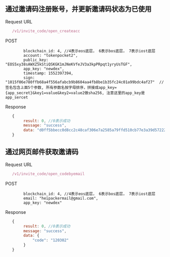 ## 通过邀请码注册账号，并更新邀请码状态为已使用
Request URL
```javascript
   /v1/invite_code/open_createacc
```
POST
```golang
        blockchain_id: 4, //4表示eos底层， 6表示bos底层， 7表示iost底层
        account: "tokenpocket2",
        public_key: "EOS5xy38sAWXZ5kStiQSKGK1mJNeKVfeJV3a3kpPRpqt1yryUsTGF",
        app_key: "newdex",
        timestamp: 1552397394,
        sign: "1015f06e780ffb68a4f556afabcb9b8604aa4fb8be1b35fc24c01a99bdc4af27"  //签名包含上面5个参数, 所有参数名按字母排序，拼接成app_key={app_secret}&key1=value&key2=value2做sha256, 注意这里的app_key是app_sercet
```
Response
```javascript
   {
        result: 0, //0表示成功
        message: "success",
        data: "d0ff5bbecc0d8cc2c48caf306e7a2585a79ffd510cb77e3a39d57222ba443012"
   }
```

## 通过网页邮件获取邀请码
Request URL
```javascript
   /v1/invite_code/open_codebyemail
```
POST
```golang
        blockchain_id: 4, //4表示eos底层， 6表示bos底层， 7表示iost底层
        email: "heipackermail@gmail.com",
        app_key: "newdex"
```
Response
```javascript
   {
        result: 0, //0表示成功
        message: "success",
        data: {
            "code": "120302"
        }
   }
```